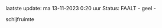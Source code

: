 laatste update: 
ma 13-11-2023  0:20   uur 
Status: FAALT - geel - 
<div class="service Y">schijfruimte</div>